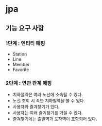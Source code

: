 # jpa

## 기능 요구 사항
### 1단계 : 엔티티 매핑
* Station
* Line
* Member
* Favorite

### 2단계 : 연관 관계 매핑
* 치하철역은 여러 노선에 소속될 수 있다.
* 노선 조회 시 속한 지하철역을 볼 수 있다.
* 사용자와 즐겨찾기가 있다.
* 사용자는 여러 즐겨찾기를 가질 수 있다.
* 즐겨찾기에는 출발역과 도착역이 포함되어 있다.